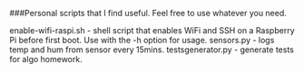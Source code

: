 ###Personal scripts that I find useful. Feel free to use whatever you need.

enable\-wifi\-raspi.sh \- shell script that enables WiFi and SSH on a Raspberry Pi before first boot.
Use with the \-h option for usage.
sensors.py \- logs temp and hum from sensor every 15mins.
testsgenerator.py \- generate tests for algo homework.
